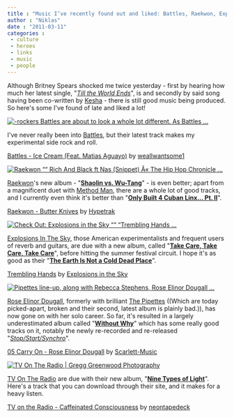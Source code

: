 ```yaml
---
title : "Music I’ve recently found out and liked: Battles, Raekwon, Explosions In The Sky, Rose Elinor Dougall, TV On The Radio"
author : "Niklas"
date : "2011-03-11"
categories : 
 - culture
 - heroes
 - links
 - music
 - people
---
```


Although Britney Spears shocked me twice yesterday - first by hearing how much her latest single, "_[Till the World Ends](http://en.wikipedia.org/wiki/Till%20the%20World%20Ends)_", is and secondly by said song having been co-written by [Kesha](http://en.wikipedia.org/wiki/Kesha) - there is still good music being produced. So here's some I've found of late and liked a lot!

[![](http://cdn.pitchfork.com/media/battlesnotyondai452.jpg "-rockers Battles are about to look a whole lot different. As Battles ...")](http://cdn.pitchfork.com/media/battlesnotyondai452.jpg)

I've never really been into [Battles](http://en.wikipedia.org/wiki/Battles%20%28band%29), but their latest track makes my experimental side rock and roll.

  [Battles - Ice Cream (Feat. Matias Aguayo)](http://soundcloud.com/weallwantsome1/battles-ice-cream-feat-matias) by [weallwantsome1](http://soundcloud.com/weallwantsome1)

[![](http://hypetrak.com/images/2011/02/Raekwon-Shaolin-Vs-Wu-Tang1.jpg "Raekwon ““ Rich And Black ft Nas (Snippet) Â« The Hip Hop Chronicle ...")](http://hypetrak.com/images/2011/02/Raekwon-Shaolin-Vs-Wu-Tang1.jpg)

[Raekwon](http://en.wikipedia.org/wiki/Raekwon)'s new album - "**[Shaolin vs. Wu-Tang](http://en.wikipedia.org/wiki/Shaolin%20vs.%20Wu-Tang)**" - is even better; apart from a magnificent duet with [Method Man](http://en.wikipedia.org/wiki/Method%20Man), there are a whole lot of good tracks, and I currently even think it's better than "**[Only Built 4 Cuban Linx... Pt. II](http://en.wikipedia.org/wiki/Only%20Built%204%20Cuban%20Linx%20II)**".

  [Raekwon - Butter Knives](http://soundcloud.com/hypetrak/raekwon-butter-knives) by [Hypetrak](http://soundcloud.com/hypetrak)

[![](http://consequenceofsound.net/wp-content/uploads/2011/03/explosionstakecaretakecare.jpg "Check Out: Explosions in the Sky ““ “Trembling Hands ...")](http://consequenceofsound.net/wp-content/uploads/2011/03/explosionstakecaretakecare.jpg)

[Explosions In The Sky](http://en.wikipedia.org/wiki/Explosions%20in%20the%20Sky), those American experimentalists and frequent users of reverb and guitars, are due with a new album, called "**[Take Care, Take Care, Take Care](http://en.wikipedia.org/wiki/Take%20Care%2C%20Take%20Care%2C%20Take%20Care)**", before hitting the summer festival circuit. I hope it's as good as their "**[The Earth Is Not a Cold Dead Place](http://en.wikipedia.org/wiki/The%20Earth%20Is%20Not%20a%20Cold%20Dead%20Place)**".

  [Trembling Hands](http://soundcloud.com/explosionsinthesky/tremblinghands) by [Explosions in the Sky](http://soundcloud.com/explosionsinthesky)

[![](http://www.misformusic.com/wp-content/uploads/2010/09/Rose-Elinor-Dougall-%E2%80%93-Without-Why.jpg " Pipettes line-up, along with Rebecca Stephens, Rose Elinor Dougall ...")](http://www.misformusic.com/wp-content/uploads/2010/09/Rose-Elinor-Dougall-%E2%80%93-Without-Why.jpg)

[Rose Elinor Dougall](http://en.wikipedia.org/wiki/Rose%20Elinor%20Dougall), formerly with brilliant [The Pipettes](http://en.wikipedia.org/wiki/The%20Pipettes) ((Which are today picked-apart, broken and their second, latest album is plainly bad.)), has now gone on with her solo career. So far, it's resulted in a largely underestimated album called "**[Without Why](http://pitchfork.com/reviews/albums/14581-without-why/)**" which has some really good tracks on it, notably the newly re-recorded and re-released "_[Stop/Start/Synchro](http://www.youtube.com/watch?v=tHDYzPCfo-Q)_".

  [05 Carry On - Rose Elinor Dougall](http://soundcloud.com/dean-taylor/05-carry-on-rose-elinor-dougall) by [Scarlett-Music](http://soundcloud.com/dean-taylor)

[![](http://gregggreenwood.com/wp/wp-content/uploads/2009/10/tv-on-the-radio-live-1.jpg "TV On The Radio | Gregg Greenwood Photography")](http://gregggreenwood.com/wp/wp-content/uploads/2009/10/tv-on-the-radio-live-1.jpg)

[TV On The Radio](http://en.wikipedia.org/wiki/TV%20on%20the%20Radio) are due with their new album, "**[Nine Types of Light](http://en.wikipedia.org/wiki/Nine%20Types%20of%20Light)**". Here's a track that you can download through their site, and it makes for a heavy listen.

  [TV on the Radio - Caffeinated Consciousness](http://soundcloud.com/neontapedeck/tv-on-the-radio-caffeinated) by [neontapedeck](http://soundcloud.com/neontapedeck)
